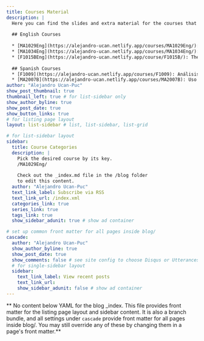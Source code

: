 ```yaml
---
title: Courses Material
description: |
  Here you can find the slides and extra material for the courses that I've been giving here at Tec de Monterrey Campus Monterrey.
  
  ## English Courses
  
  * [MA1029Eng](https://alejandro-ucan.netlify.app/courses/MA1029Eng/): Intermediate Mathematical Modeling.
  * [MA1034Eng](https://alejandro-ucan.netlify.app/courses/MA1034Eng/): Process Modelling using Linear Algebra.
  * [F1015BEng](https://alejandro-ucan.netlify.app/course/F1015B/): Thermodynamics Modeling in Engineering.
  
  ## Spanish Courses
  * [F1009](https://alejandro-ucan.netlify.app/courses/F1009): Análisis de Métodos Matemáticos para la Física.
  * [MA2007B](https://alejandro-ucan.netlify.app/courses/MA2007B): Uso de Geometría y Topología para la Ciencia de Datos.
author: "Alejandro Ucan-Puc"
show_post_thumbnail: true
thumbnail_left: true # for list-sidebar only
show_author_byline: true
show_post_date: true
show_button_links: true
# for listing page layout
layout: list-sidebar # list, list-sidebar, list-grid

# for list-sidebar layout
sidebar: 
  title: Course Categories
  description: |
    Pick the desired course by its key.
    /MA1029Eng/
    
    Check out the _index.md file in the /blog folder 
    to edit this content. 
  author: "Alejandro Ucan-Puc"
  text_link_label: Subscribe via RSS
  text_link_url: /index.xml
  categories_link: true
  series_link: true
  tags_link: true
  show_sidebar_adunit: true # show ad container

# set up common front matter for all pages inside blog/
cascade:
  author: "Alejandro Ucan-Puc"
  show_author_byline: true
  show_post_date: true
  show_comments: false # see site config to choose Disqus or Utterances
  # for single-sidebar layout
  sidebar:
    text_link_label: View recent posts
    text_link_url: 
    show_sidebar_adunit: false # show ad container
---
```


** No content below YAML for the blog _index. This file provides front matter for the listing page layout and sidebar content. It is also a branch bundle, and all settings under `cascade` provide front matter for all pages inside blog/. You may still override any of these by changing them in a page's front matter.**
